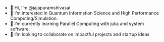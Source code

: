 - 👋 Hi, I’m @jajapuramshivasai
- 👀 I’m interested in Quantum Informstion Science and High Performance Computing/Simulation. 
- 🌱 I’m currently learning Parallel Computing with julia and system software.
- 💞️ I’m looking to collaborate on impactful projects and startup ideas


<!---
jajapuramshivasai/jajapuramshivasai is a ✨ special ✨ repository because its `README.md` (this file) appears on your GitHub profile.
You can click the Preview link to take a look at your changes.
--->
